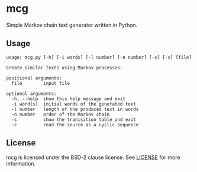 # mcg

Simple Markov chain text generator written in Python.

## Usage

    usage: mcg.py [-h] [-i words] [-l number] [-n number] [-s] [-c] [file]

    Create similar texts using Markov processes.

    positional arguments:
      file        input file

    optional arguments:
      -h, --help  show this help message and exit
      -i word(s)  initial words of the generated text
      -l number   length of the produced text in words
      -n number   order of the Markov chain
      -s          show the tranisition table and exit
      -c          read the source as a cyclic sequence

## License

mcg is licensed under the BSD-2 clause license. See [LICENSE](https://github.com/bozbalci/mcg/blob/master/LICENSE) for more information.
